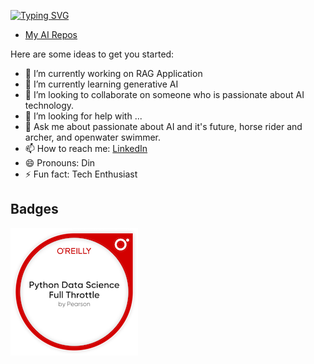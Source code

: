 <!-- ### Hi 👋 I'm Fakhruddin -->

[![Typing SVG](https://readme-typing-svg.demolab.com/?font=JetBrains+Mono&weight=600&size=32&duration=3500&pause=200&color=164B63&multiline=true&width=500&height=150&lines=Hi+👋+I'm+Fakhruddin;Welcome+to+my+github+repo)](https://git.io/typing-svg)

- [My AI Repos](https://github.com/Fakhruddin90/fakhruddin-ai-repos)
<!--
**Fakhruddin90/Fakhruddin90** is a ✨ _special_ ✨ repository because its `README.md` (this file) appears on your GitHub profile.
-->
Here are some ideas to get you started:

- 🔭 I’m currently working on RAG Application
- 🌱 I’m currently learning generative AI
- 👯 I’m looking to collaborate on someone who is passionate about AI technology.
- 🤔 I’m looking for help with ...
- 💬 Ask me about passionate about AI and it's future, horse rider and archer, and openwater swimmer.
- 📫 How to reach me: [LinkedIn](https://www.linkedin.com/in/fakhruddin-mohamad-saupe-a49b8367/)
- 😄 Pronouns: Din
- ⚡ Fun fact: Tech Enthusiast

## Badges
![](./img/python-data-science-full-throttle.png)


